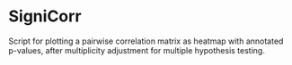 # SigniCorr
Script for plotting a pairwise correlation matrix as heatmap with annotated p-values, after multiplicity adjustment for multiple hypothesis testing.
